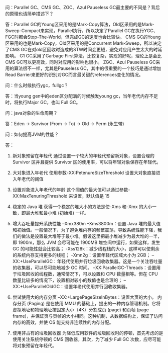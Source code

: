 问：Parallel GC、CMS GC、ZGC、Azul Pauseless GC最主要的不同是？背后的原理也请简单描述下？

答：Parallel GC的Young区采用的是Mark-Copy算法，Old区采用的是Mark-Sweep-Compact来实现，Parallel执行，所以决定了Parallel GC在执行YGC、FGC时都会Stop-The-World，但完成GC的速度也会比较快。
CMS GC的Young区采用的也是Mark-Copy，Old区采用的是Concurrent Mark-Sweep，所以决定了CMS GC在对old区回收时造成的STW时间会更短，避免对应用产生太大的时延影响。
G1 GC采用了Garbage First算法，比较复杂，实现的好呢，理论上是会比CMS GC可以更高效，同时对应用的影响也很小。
ZGC、Azul Pauseless GC采用的算法很不一样，尤其是Pauseless GC，其中的很重要的一个技巧是通过增加Read Barrier来更好的识别对GC而言最关键的references变化的情况。

问：什么时候执行ygc，fullgc？

答：当young gen中的eden区分配满的时候触发young gc，当年老代内存不足时，将执行Major GC，也叫 Full GC。

问：java对象的生命周期？

答：Eden -> Survivor (From -> To) -> Old -> Perm (永生带)

问：如何提高JVM的性能？

答：
1. 新对象预留在年轻代
通过设置一个较大的年轻代预留新对象，设置合理的 Survivor 区并且提供 Survivor 区的使用率，可以将年轻对象保存在年轻代。

2. 大对象进入年老代
使用参数-XX:PetenureSizeThreshold 设置大对象直接进入年老代的阈值

3. 设置对象进入年老代的年龄
这个阈值的最大值可以通过参数-XX:MaxTenuringThreshold 来设置，默认值是 15

4. 稳定的 Java 堆 
获得一个稳定的堆大小的方法是使-Xms 和-Xmx 的大小一致，即最大堆和最小堆 (初始堆) 一样。

5. 增大吞吐量提升系统性能
–Xmx380m –Xms3800m：设置 Java 堆的最大值和初始值。一般情况下，为了避免堆内存的频繁震荡，导致系统性能下降，我们的做法是设置最大堆等于最小堆。假设这里把最小堆减少为最大堆的一半，即 1900m，那么 JVM 会尽可能在 1900MB 堆空间中运行，如果这样，发生 GC 的可能性就会比较高；
-Xss128k：减少线程栈的大小，这样可以使剩余的系统内存支持更多的线程；
-Xmn2g：设置年轻代区域大小为 2GB；
–XX:+UseParallelGC：年轻代使用并行垃圾回收收集器。这是一个关注吞吐量的收集器，可以尽可能地减少 GC 时间。
–XX:ParallelGC-Threads：设置用于垃圾回收的线程数，通常情况下，可以设置和 CPU 数量相等。但在 CPU 数量比较多的情况下，设置相对较小的数值也是合理的；
–XX:+UseParallelOldGC：设置年老代使用并行回收收集器。

6. 尝试使用大的内存分页
–XX:+LargePageSizeInBytes：设置大页的大小。
内存分页 (Paging) 是在使用 MMU 的基础上，提出的一种内存管理机制。它将虚拟地址和物理地址按固定大小（4K）分割成页 (page) 和页帧 (page frame)，并保证页与页帧的大小相同。这种机制，从数据结构上，保证了访问内存的高效，并使 OS 能支持非连续性的内存分配。

7. 使用非占有的垃圾回收器
为降低应用软件的垃圾回收时的停顿，首先考虑的是使用关注系统停顿的 CMS 回收器，其次，为了减少 Full GC 次数，应尽可能将对象预留在年轻代。